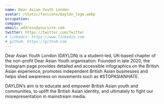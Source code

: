 ```yaml
---
name: Dear Asian Youth London
avatar: /static/favicons/dayldn_logo.webp
occupation: 
company: 
email: address@yoursite.com
twitter: https://twitter.com/Twitter
# linkedin: https://www.linkedin.com
# github: https://github.com
---
```


Dear Asian Youth London (DAYLDN) is a student-led, UK-based chapter of the non-profit Dear Asian Youth organisation. Founded in late 2020, the Instagram page provides detailed and accessible infographics on the British Asian experience, promotes independent British Asian businesses and helps shed awareness on movements such as #STOPASIANHATE.

DAYLDN’s aim is to educate and empower British Asian youth and communities, to uplift the British Asian identity, and ultimately to fight our misrepresentation in mainstream media.
